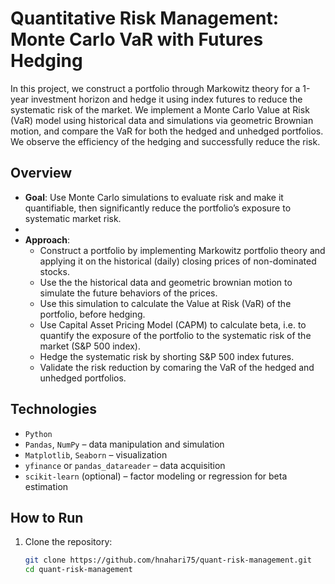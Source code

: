 # Quantitative Risk Management: Monte Carlo VaR with Futures Hedging

In this project, we construct a portfolio through Markowitz theory for a 1-year investment horizon and hedge it using index futures to reduce the systematic risk of the market. We implement a Monte Carlo Value at Risk (VaR) model using historical data and simulations via geometric Brownian motion, and compare the VaR for both the hedged and unhedged portfolios. We observe the efficiency of the hedging and successfully reduce the risk.

##  Overview

- **Goal**: Use Monte Carlo simulations to evaluate risk and make it quantifiable, then significantly reduce the portfolio’s exposure to systematic market risk.
- 
- **Approach**:
  - Construct a portfolio by implementing Markowitz portfolio theory and applying it on the historical (daily) closing prices of non-dominated stocks.
  - Use the the historical data and geometric brownian motion to simulate the future behaviors of the prices.
  - Use this simulation to calculate the Value at Risk (VaR) of the portfolio, before hedging.
  - Use Capital Asset Pricing Model (CAPM) to calculate beta, i.e. to quantify the exposure of the portfolio to the systematic risk of the market (S&P 500 index).
  - Hedge the systematic risk by shorting S&P 500 index futures.
  - Validate the risk reduction by comaring the VaR of the hedged and unhedged portfolios.

##  Technologies

- `Python`
- `Pandas`, `NumPy` – data manipulation and simulation
- `Matplotlib`, `Seaborn` – visualization
- `yfinance` or `pandas_datareader` – data acquisition
- `scikit-learn` (optional) – factor modeling or regression for beta estimation

##  How to Run

1. Clone the repository:
   ```bash
   git clone https://github.com/hnahari75/quant-risk-management.git
   cd quant-risk-management
